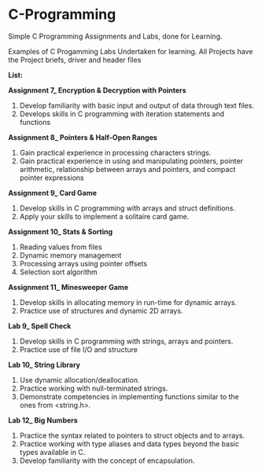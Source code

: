 # C-Programming
Simple C Programming Assignments and Labs, done for Learning.

Examples of C Progamming Labs Undertaken for learning.
All Projects have the Project briefs, driver and header files


**List:**

**Assignment 7_ Encryption & Decryption with Pointers**

1. Develop familiarity with basic input and output of data through text files.
2. Develops skills in C programming with iteration statements and functions

**Assignment 8_ Pointers & Half-Open Ranges**

1. Gain practical experience in processing characters strings.
2. Gain practical experience in using and manipulating pointers, pointer arithmetic, relationship
between arrays and pointers, and compact pointer expressions

**Assignment 9_ Card Game**

1. Develop skills in C programming with arrays and struct definitions.
2. Apply your skills to implement a solitaire card game.

**Assignment 10_ Stats & Sorting**

1. Reading values from files
2. Dynamic memory management
3. Processing arrays using pointer offsets
4. Selection sort algorithm

**Assignment 11_ Minesweeper Game**

1. Develop skills in allocating memory in run-time for dynamic arrays.
2. Practice use of structures and dynamic 2D arrays.


**Lab 9_ Spell Check**

1. Develop skills in C programming with strings, arrays and pointers.
2. Practice use of file I/O and structure

**Lab 10_ String Library** 

1. Use dynamic allocation/deallocation.
2. Practice working with null-terminated strings.
3. Demonstrate competencies in implementing functions similar to the ones from <string.h>.

**Lab 12_ Big Numbers**

1. Practice the syntax related to pointers to struct objects and to arrays.
2. Practice working with type aliases and data types beyond the basic types available in C.
3. Develop familiarity with the concept of encapsulation.
